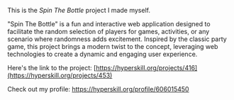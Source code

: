 This is the *Spin The Bottle* project I made myself.

"Spin The Bottle" is a fun and interactive web application designed to facilitate the random selection of players for games, activities, or any scenario where randomness adds excitement. Inspired by the classic party game, this project brings a modern twist to the concept, leveraging web technologies to create a dynamic and engaging user experience.

Here's the link to the project: [https://hyperskill.org/projects/416](https://hyperskill.org/projects/453)

Check out my profile: https://hyperskill.org/profile/606015450
